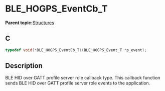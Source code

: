 # BLE\_HOGPS\_EventCb\_T

**Parent topic:**[Structures](GUID-D9903AE5-6718-4899-A401-83925D74C336.md)

## C

```c
typedef void(*BLE_HOGPS_EventCb_T)(BLE_HOGPS_Event_T *p_event);
```

## Description

BLE HID over GATT profile server role callback type. This callback function sends BLE HID over GATT profile server role events to the application.

